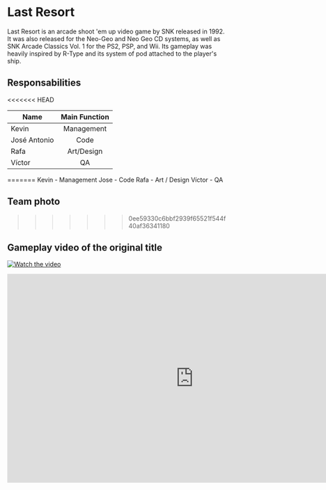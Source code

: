 # Last Resort
Last Resort is an arcade shoot 'em up video game by SNK released in 1992. It was also released for the Neo-Geo and Neo Geo CD systems, as well as SNK Arcade Classics Vol. 1 for the PS2, PSP, and Wii. Its gameplay was heavily inspired by R-Type and its system of pod attached to the player's ship.
## Responsabilities
<<<<<<< HEAD

| Name	        | Main Function  | 
| ------------- |:-------------:|
| Kevin      | Management |
| José Antonio      | Code      |
| Rafa | Art/Design      |
| Víctor | QA      |


=======
Kevin - Management
Jose - Code
Rafa - Art / Design
Víctor - QA
## Team photo

>>>>>>> 0ee59330c6bbf2939f65521f544f40af36341180

## Gameplay video of the original title

[![Watch the video](https://www.youtube.com/watch?v=y1xUT7QJ-mA)](https://www.youtube.com/watch?v=y1xUT7QJ-mA)

<iframe width="854" height="480" src="https://www.youtube.com/embed/y1xUT7QJ-mA" frameborder="0" allow="autoplay; encrypted-media" allowfullscreen></iframe>
